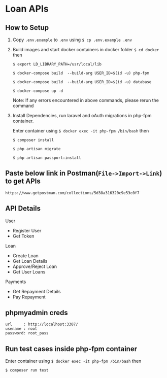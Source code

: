 # Loan APIs

## How to Setup
1. Copy `.env.example` to `.env` using `$ cp .env.example .env`
2. Build images and start docker containers in docker folder
`$ cd docker` then

    `$ export LD_LIBRARY_PATH=/usr/local/lib`

    `$ docker-compose build  --build-arg USER_ID=$(id -u) php-fpm`

    `$ docker-compose build  --build-arg USER_ID=$(id -u) database`

    `$ docker-compose up -d`

    Note: If any errors encountered in above commands, please rerun the command

3. Install Dependencies, run laravel and oAuth migrations in php-fpm container.

   Enter container using `$ docker exec -it php-fpm /bin/bash` then

    `$ composer install`

    `$ php artisan migrate`

    `$ php artisan passport:install`

## Paste below link in Postman(`File->Import->Link`) to get APIs
`https://www.getpostman.com/collections/5d38a316320c9e53c0f7`


## API Details

User
- Register User
- Get Token

Loan
- Create Loan
- Get Loan Details
- Approve/Reject Loan
- Get User Loans

Payments
- Get Repayment Details
- Pay Repayment

## phpmyadmin creds

    url     : http://localhost:3307/
    usename : root
    password: root_pass

## Run test cases inside php-fpm container

Enter container using `$ docker exec -it php-fpm /bin/bash` then

`$ composer run test`
